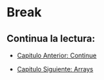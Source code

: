 # Break

## Continua la lectura:
- [Capitulo Anterior: Continue](./../27_Continue)                                                                 

- [Capitulo Siguiente: Arrays](./../29_Arrays)
